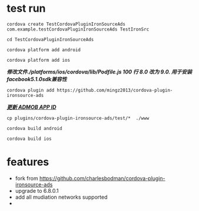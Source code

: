 

# test  run

`cordova create TestCordovaPluginIronSourceAds com.example.testCordovaPluginIronSourceAds TestIronSrc`  


`cd TestCordovaPluginIronSourceAds`


`cordova platform add android`


`cordova platform add ios`


***修改文件./platforms/ios/cordova/lib/Podfile.js 100 行 8.0 改为 9.0. 用于安装facebook5.1.0sdk兼容性***



`cordova plugin add https://github.com/mingz2013/cordova-plugin-ironsource-ads`




***[更新 ADMOB APP ID](https://developers.google.com/admob/android/quick-start#update_your_androidmanifestxml)***




`cp plugins/cordova-plugin-ironsource-ads/test/*  ./www`



`cordova build android`


`cordova build ios`



# features

- fork from https://github.com/charlesbodman/cordova-plugin-ironsource-ads
- upgrade to 6.8.0.1
- add all mudiation networks supported
- 









